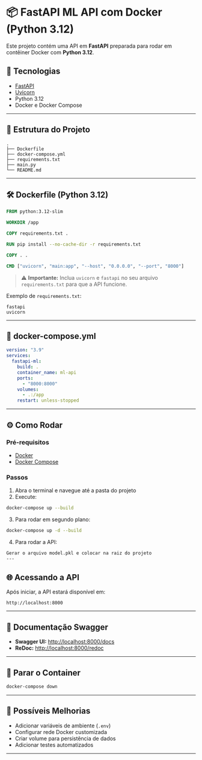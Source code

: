 # 📦 FastAPI ML API com Docker (Python 3.12)

Este projeto contém uma API em **FastAPI** preparada para rodar em contêiner Docker com **Python 3.12**.

## 🚀 Tecnologias
- [FastAPI](https://fastapi.tiangolo.com/)
- [Uvicorn](https://www.uvicorn.org/)
- Python 3.12
- Docker e Docker Compose

---

## 📂 Estrutura do Projeto

```
.
├── Dockerfile
├── docker-compose.yml
├── requirements.txt
├── main.py
└── README.md
```

---

## 🛠️ Dockerfile (Python 3.12)

```dockerfile
FROM python:3.12-slim

WORKDIR /app

COPY requirements.txt .

RUN pip install --no-cache-dir -r requirements.txt

COPY . .

CMD ["uvicorn", "main:app", "--host", "0.0.0.0", "--port", "8000"]
```

> ⚠️ **Importante:** Inclua `uvicorn` e `fastapi` no seu arquivo `requirements.txt` para que a API funcione.

Exemplo de `requirements.txt`:
```
fastapi
uvicorn
```

---

## 🐳 docker-compose.yml

```yaml
version: "3.9"
services:
  fastapi-ml:
    build: .
    container_name: ml-api
    ports:
      - "8000:8000"
    volumes:
      - .:/app
    restart: unless-stopped
```

---

## ⚙️ Como Rodar

### Pré-requisitos
- [Docker](https://docs.docker.com/get-docker/)
- [Docker Compose](https://docs.docker.com/compose/install/)

### Passos
1. Abra o terminal e navegue até a pasta do projeto
2. Execute:
```bash
docker-compose up --build
```
3. Para rodar em segundo plano:
```bash
docker-compose up -d --build
```
4. Para rodar a API:
```bash
Gerar o arquivo model.pkl e colocar na raiz do projeto
---
```

## 🌐 Acessando a API
Após iniciar, a API estará disponível em:
```
http://localhost:8000
```

---

## 📄 Documentação Swagger
- **Swagger UI:** [http://localhost:8000/docs](http://localhost:8000/docs)
- **ReDoc:** [http://localhost:8000/redoc](http://localhost:8000/redoc)

---

## 🛑 Parar o Container
```bash
docker-compose down
```

---

## 🧩 Possíveis Melhorias
- Adicionar variáveis de ambiente (`.env`)
- Configurar rede Docker customizada
- Criar volume para persistência de dados
- Adicionar testes automatizados

---

